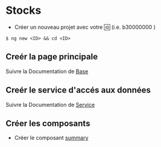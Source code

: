 # Stocks

* Créer un nouveau projet avec votre :id: (i.e. b30000000 )

 ``` 
 $ ng new <ID> && cd <ID>
 ```

## Creér la page principale

Suivre la Documentation de [Base](NEW.md) 

## Creér le service d'accés aux données

Suivre la Documentation de [Service](SERVICE.md) 

## Créer les composants

* Créer le composant [summary](summary.md)



